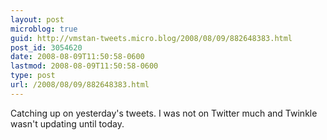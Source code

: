 ```yaml
---
layout: post
microblog: true
guid: http://vmstan-tweets.micro.blog/2008/08/09/882648383.html
post_id: 3054620
date: 2008-08-09T11:50:58-0600
lastmod: 2008-08-09T11:50:58-0600
type: post
url: /2008/08/09/882648383.html
---
```

Catching up on yesterday's tweets. I was not on Twitter much and Twinkle wasn't updating until today.
